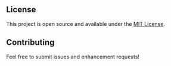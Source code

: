 ## License

This project is open source and available under the [MIT License](LICENSE).

## Contributing

Feel free to submit issues and enhancement requests!
